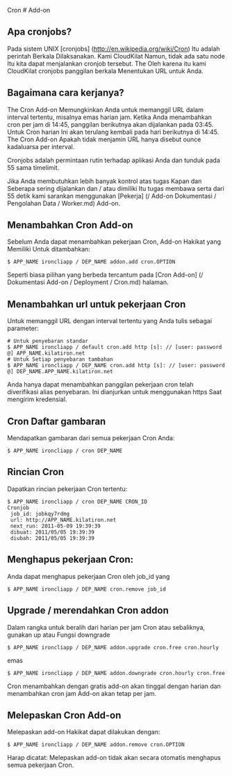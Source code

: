 Cron # Add-on

## Apa cronjobs?

Pada sistem UNIX [cronjobs] (http://en.wikipedia.org/wiki/Cron) Itu adalah perintah
Berkala Dilaksanakan. Kami CloudKilat Namun, tidak ada satu node Itu
kita dapat menjalankan cronjob tersebut. The Oleh karena itu kami CloudKilat cronjobs panggilan berkala
Menentukan URL untuk Anda.

## Bagaimana cara kerjanya?

The Cron Add-on Memungkinkan Anda untuk memanggil URL dalam interval tertentu, misalnya emas harian
jam. Ketika Anda menambahkan cron per jam di 14:45, panggilan berikutnya akan dijalankan pada
03:45. Untuk Cron harian Ini akan terulang kembali pada hari berikutnya di 14:45. The Cron
Add-on Apakah tidak menjamin URL hanya disebut ounce kadaluarsa per interval.

Cronjobs adalah permintaan rutin terhadap aplikasi Anda dan tunduk pada 55 sama
timelimit.

Jika Anda membutuhkan lebih banyak kontrol atas tugas Kapan dan Seberapa sering dijalankan dan / atau dimiliki
Itu tugas membawa serta dari 55 detik kami sarankan menggunakan
[Pekerja] (/ Add-on Dokumentasi / Pengolahan Data / Worker.md) Add-on.

## Menambahkan Cron Add-on

Sebelum Anda dapat menambahkan pekerjaan Cron, Add-on Hakikat yang Memiliki Untuk ditambahkan:

~~~
$ APP_NAME ironcliapp / DEP_NAME addon.add cron.OPTION
~~~

Seperti biasa pilihan yang berbeda tercantum pada [Cron Add-on] (/ Dokumentasi Add-on / Deployment / Cron.md) halaman.

## Menambahkan url untuk pekerjaan Cron

Untuk memanggil URL dengan interval tertentu yang Anda tulis sebagai parameter:

~~~
# Untuk penyebaran standar
$ APP_NAME ironcliapp / default cron.add http [s]: // [user: password @] APP_NAME.kilatiron.net
# Untuk Setiap penyebaran tambahan
$ APP_NAME ironcliapp / DEP_NAME cron.add http [s]: // [user: password @] DEP_NAME.APP_NAME.kilatiron.net
~~~

Anda hanya dapat menambahkan panggilan pekerjaan cron telah diverifikasi alias penyebaran. Ini
dianjurkan untuk menggunakan https Saat mengirim kredensial.

## Cron Daftar gambaran

Mendapatkan gambaran dari semua pekerjaan Cron Anda:

~~~
$ APP_NAME ironcliapp / cron DEP_NAME
~~~

## Rincian Cron

Dapatkan rincian pekerjaan Cron tertentu:

~~~
$ APP_NAME ironcliapp / cron DEP_NAME CRON_ID
Cronjob
 job_id: jobkqy7rdmg
 url: http://APP_NAME.kilatiron.net
 next_run: 2011-05-09 19:39:39
 dibuat: 2011/05/05 19:39:39
 diubah: 2011/05/05 19:39:39
~~~

## Menghapus pekerjaan Cron:

Anda dapat menghapus pekerjaan Cron oleh job_id yang

~~~
$ APP_NAME ironcliapp / DEP_NAME cron.remove job_id
~~~

## Upgrade / merendahkan Cron addon

Dalam rangka untuk beralih dari harian per jam Cron atau sebaliknya, gunakan up atau
Fungsi downgrade

~~~
$ APP_NAME ironcliapp / DEP_NAME addon.upgrade cron.free cron.hourly
~~~

emas

~~~
$ APP_NAME ironcliapp / DEP_NAME addon.downgrade cron.hourly cron.free
~~~

Cron menambahkan dengan gratis add-on akan tinggal dengan harian dan menambahkan cron
jam Add-on akan tetap per jam.

## Melepaskan Cron Add-on

Melepaskan add-on Hakikat dapat dilakukan dengan:

~~~
$ APP_NAME ironcliapp / DEP_NAME addon.remove cron.OPTION
~~~

Harap dicatat: Melepaskan add-on tidak akan secara otomatis menghapus semua pekerjaan Cron.
